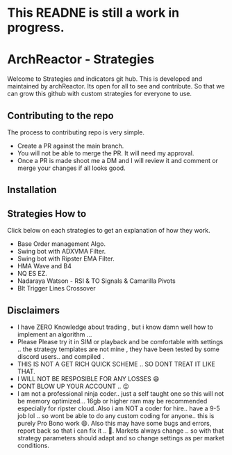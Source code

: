 # This READNE is still a work in progress.
# ArchReactor - Strategies
Welcome to Strategies and indicators git hub. This is developed and maintained by archReactor. Its open for all to see and contribute. So that we can grow this github with custom strategies for everyone to use. 

## Contributing to the repo
The process to contributing repo is very simple. 
- Create a PR against the main branch.
- You will not be able to merge the PR. It will need my approval.
- Once a PR is made shoot me a DM and I will review it and comment or merge your changes if all looks good.

## Installation

## Strategies How to
Click below on each strategies to get an explanation of how they work.
- Base Order management Algo.
- Swing bot with ADXVMA Filter.
- Swing bot with Ripster EMA Filter.
- HMA Wave and B4
- NQ ES EZ.
- Nadaraya Watson - RSI & TO Signals & Camarilla Pivots
- Blt Trigger Lines Crossover

## Disclaimers
- I have ZERO Knowledge about trading , but i know damn well how to implement an algorithm ...
- Please Please try it in SIM or playback and be comfortable with settings .. the strategy templates are not mine , they have been tested by some discord users.. and compiled .
- THIS IS NOT A GET RICH QUICK SCHEME .. SO DONT TREAT IT LIKE THAT.
- I WILL NOT BE RESPOSIBLE FOR ANY LOSSES 😄
- DONT BLOW UP YOUR ACCOUNT .. 😛
- I am not a professional ninja coder.. just a self taught one so this will not be memory optimized... 16gb or higher ram may be recommended especially for ripster cloud..Also i am NOT a coder for hire.. have a 9-5 job lol .. so wont be able to do any custom coding for anyone.. this is purely Pro Bono work 😄. Also this may have some bugs and errors, report back so that i can fix it .. 🙂. Markets always change .. so with that strategy parameters should adapt and so change settings as per market conditions.

